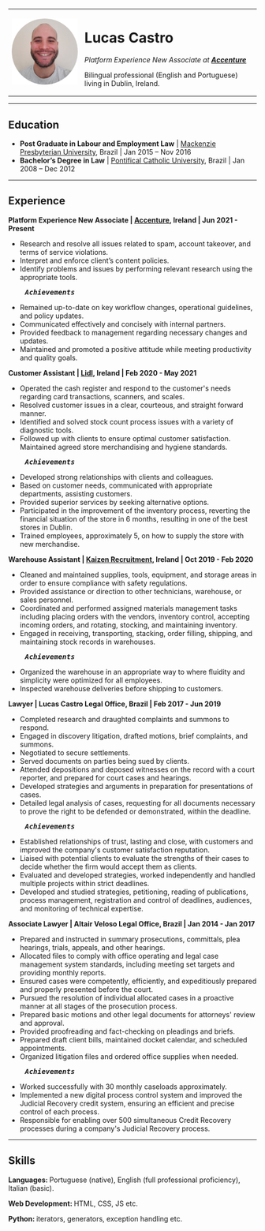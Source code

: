 <!DOCTYPE html>
<html lang="en" dir="ltr">

<head>
  <meta charset="utf-8">
  <title>Lucas' Personal Site</title>
</head>

<body>
  <table cellspacing="20">
    <tr>
      <td><img src="lucas.jpg" alt=""></td>
      <td>
        <h1>Lucas Castro</h1>
        <p><em>Platform Experience New Associate at <strong><a href="https://www.accenture.com/ie-en" target="_blank">Accenture</a></strong></em></p>
        <p>Bilingual professional (English and Portuguese) living in Dublin, Ireland.</p>
      </td>
    </tr>
  </table>
  <hr>
  <h2>Education</h2>
  <ul>
    <li><strong>Post Graduate in Labour and Employment Law</strong> | <a href="https://www.mackenzie.br/en/universidade/meet-the-university/" target="_blank">Mackenzie Presbyterian University</a>, Brazil | Jan 2015 – Nov 2016</li>
    <li><strong>Bachelor’s Degree in Law</strong> | <a href="https://www.puc-campinas.edu.br/internationalen/" target="_blank">Pontifical Catholic University</a>, Brazil | Jan 2008 – Dec 2012</li>
  </ul>
  <hr>
  <h2>Experience</h2>
  <p><strong>Platform Experience New Associate | <a href="https://www.accenture.com/ie-en" target="_blank">Accenture</a>, Ireland | Jun 2021 - Present </strong></p>
  <ul>
    <li>Research and resolve all issues related to spam, account takeover, and terms of service violations.</li>
    <li>Interpret and enforce client’s content policies.</li>
    <li>Identify problems and issues by performing relevant research using the appropriate tools.</li>
  </ul>
  <pre><strong><em>    Achievements</em></strong></pre>
  <ul>
    <li>Remained up-to-date on key workflow changes, operational guidelines, and policy updates.</li>
    <li>Communicated effectively and concisely with internal partners.</li>
    <li>Provided feedback to management regarding necessary changes and updates.</li>
    <li>Maintained and promoted a positive attitude while meeting productivity and quality goals.</li>
  </ul>
  <p><strong>Customer Assistant | <a href="https://www.lidl.ie" target="_blank">Lidl</a>, Ireland | Feb 2020 - May 2021 </strong></p>
  <ul>
    <li>Operated the cash register and respond to the customer's needs regarding card transactions, scanners, and scales.</li>
    <li>Resolved customer issues in a clear, courteous, and straight forward manner.</li>
    <li>Identified and solved stock count process issues with a variety of diagnostic tools.</li>
    <li>Followed up with clients to ensure optimal customer satisfaction.
      Maintained agreed store merchandising and hygiene standards.</li>
  </ul>
  <pre><strong><em>    Achievements</em></strong></pre>
  <ul>
    <li>Developed strong relationships with clients and colleagues.</li>
    <li>Based on customer needs, communicated with appropriate departments, assisting customers.</li>
    <li>Provided superior services by seeking alternative options.</li>
    <li>Participated in the improvement of the inventory process, reverting the financial situation of the store in 6 months, resulting in one of the best stores in Dublin.</li>
    <li>Trained employees, approximately 5, on how to supply the store with new merchandise.</li>
  </ul>
  <p><strong>Warehouse Assistant | <a href="https://www.kaizenrecruitment.com" target="_blank">Kaizen Recruitment</a>, Ireland | Oct 2019 - Feb 2020 </strong></p>
  <ul>
    <li>Cleaned and maintained supplies, tools, equipment, and storage areas in order to ensure compliance with safety regulations.</li>
    <li>Provided assistance or direction to other technicians, warehouse, or sales personnel.</li>
    <li>Coordinated and performed assigned materials management tasks including placing orders with the vendors, inventory control, accepting incoming orders, and rotating, stocking, and maintaining inventory.</li>
    <li>Engaged in receiving, transporting, stacking, order filling, shipping, and maintaining stock records in warehouses.</li>
  </ul>
  <pre><strong><em>    Achievements</em></strong></pre>
  <ul>
    <li>Organized the warehouse in an appropriate way to where fluidity and simplicity were optimized for all employees.</li>
    <li>Inspected warehouse deliveries before shipping to customers.</li>
  </ul>
  <p><strong>Lawyer | Lucas Castro Legal Office, Brazil | Feb 2017 - Jun 2019 </strong></p>
  <ul>
    <li>Completed research and draughted complaints and summons to respond.</li>
    <li>Engaged in discovery litigation, drafted motions, brief complaints, and summons.</li>
    <li>Negotiated to secure settlements.</li>
    <li>Served documents on parties being sued by clients.</li>
    <li>Attended depositions and deposed witnesses on the record with a court reporter, and prepared for court cases and hearings.</li>
    <li>Developed strategies and arguments in preparation for presentations of cases.</li>
    <li>Detailed legal analysis of cases, requesting for all documents necessary to prove the right to be defended or demonstrated, within the deadline.</li>
  </ul>
  <pre><strong><em>    Achievements</em></strong></pre>
  <ul>
    <li>Established relationships of trust, lasting and close, with customers and improved the company's customer satisfaction reputation.</li>
    <li>Liaised with potential clients to evaluate the strengths of their cases to decide whether the firm would accept them as clients.</li>
    <li>Evaluated and developed strategies, worked independently and handled multiple projects within strict deadlines.</li>
    <li>Developed and studied strategies, petitioning, reading of publications, process management, registration and control of deadlines, audiences, and monitoring of technical expertise.</li>
  </ul>
  <p><strong>Associate Lawyer | Altair Veloso Legal Office, Brazil | Jan 2014 - Jan 2017 </strong></p>
  <ul>
    <li>Prepared and instructed in summary prosecutions, committals, plea hearings, trials, appeals, and other hearings.</li>
    <li>Allocated files to comply with office operating and legal case management system standards, including meeting set targets and providing monthly reports.</li>
    <li>Ensured cases were competently, efficiently, and expeditiously prepared and properly presented before the court.</li>
    <li>Pursued the resolution of individual allocated cases in a proactive manner at all stages of the prosecution process.</li>
    <li>Prepared basic motions and other legal documents for attorneys' review and approval.</li>
    <li>Provided proofreading and fact-checking on pleadings and briefs.</li>
    <li>Prepared draft client bills, maintained docket calendar, and scheduled appointments.</li>
    <li>Organized litigation files and ordered office supplies when needed.</li>
  </ul>
  <pre><strong><em>    Achievements</em></strong></pre>
  <ul>
    <li>Worked successfully with 30 monthly caseloads approximately.</li>
    <li>Implemented a new digital process control system and improved the Judicial Recovery credit system, ensuring an efficient and precise control of each process.</li>
    <li>Responsible for enabling over 500 simultaneous Credit Recovery processes during a company's Judicial Recovery process.</li>
  </ul>
  <hr>
  <h2>Skills</h2>
  <p><strong>Languages: </strong>Portuguese (native), English (full professional proficiency), Italian (basic).</p>
  <p><strong>Web Development: </strong>HTML, CSS, JS etc.</p>
  <p><strong>Python: </strong>iterators, generators, exception handling etc.</p>
</body>

</html>
